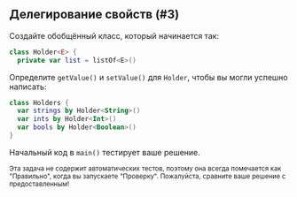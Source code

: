 ## Делегирование свойств (#3)

Создайте обобщённый класс, который начинается так:

```kotlin
class Holder<E> {
  private var list = listOf<E>()
```

Определите `getValue()` и `setValue()` для `Holder`, чтобы вы могли успешно написать:

```kotlin
class Holders {
  var strings by Holder<String>()
  var ints by Holder<Int>()
  var bools by Holder<Boolean>()
}
```

Начальный код в `main()` тестирует ваше решение.

<sub> Эта задача не содержит автоматических тестов, 
поэтому она всегда помечается как "Правильно", когда вы запускаете "Проверку". 
Пожалуйста, сравните ваше решение с предоставленным! </sub>